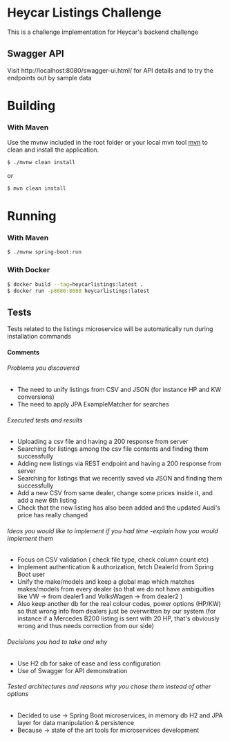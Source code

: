 # Heycar Listings Challenge

This is a challenge implementation for Heycar's backend challenge

## Swagger API

Visit http://localhost:8080/swagger-ui.html/ for API details
and to try the endpoints out by sample data

# Building
### With Maven

Use the mvnw included in the root folder or your local mvn tool  [mvn](https://maven.apache.org/) to clean and install the application.

```bash
$ ./mvnw clean install
```

or

```bash
$ mvn clean install
```
# Running

### With Maven

```bash
$ ./mvnw spring-boot:run
```
### With Docker

```bash
$ docker build --tag=heycarlistings:latest .
$ docker run -p8080:8080 heycarlistings:latest

```

## Tests
Tests related to the listings microservice will be 
automatically run during installation commands

#### Comments

###### Problems you discovered

- The need to unify listings from CSV and JSON (for instance HP and KW conversions)
- The need to apply JPA ExampleMatcher for searches

###### Executed tests and results

- Uploading a csv file and having a 200 response from server
- Searching for listings among the csv file contents and finding them successfully
- Adding new listings via REST endpoint and having a 200 response from server
- Searching for listings that we recently saved via JSON and finding them successfully
- Add a new CSV from same dealer, change some prices inside it, and add a new 6th listing
- Check that the new listing has also been added and the updated Audi's price has really changed

###### Ideas you would like to implement if you had time -explain how you would implement them

- Focus on CSV validation ( check file type, check column count etc)
- Implement authentication & authorization, fetch DealerId from Spring Boot user
- Unify the make/models and keep a global map which matches makes/models from every dealer
  (so that we do not have ambiguities like
  VW -> from dealer1 and
  VolksWagen -> from dealer2 )
- Also keep another db for the real colour codes, power options (HP/KW) so that wrong info from dealers just be overwritten
  by our system (for instance if a Mercedes B200 listing is sent with 20 HP, that's obviously wrong and thus needs correction
  from our side)

###### Decisions you had to take and why

- Use H2 db for sake of ease and less configuration
- Use of Swagger for API demonstration

###### Tested architectures and reasons why you chose them instead of other options
- Decided to use -> Spring Boot microservices, in memory db H2 and JPA layer for data manipulation & persistence
- Because -> state of the art tools for microservices development
